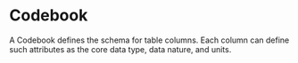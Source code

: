 # Codebook

A Codebook defines the schema for table columns. Each column can define such attributes as the core data type, data nature, and units.
